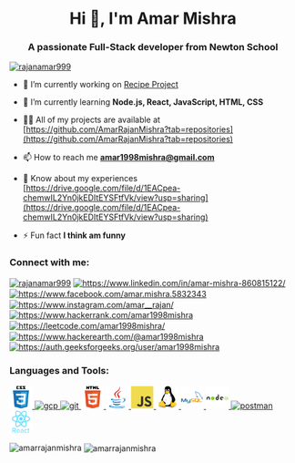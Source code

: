 <h1 align="center">Hi 👋, I'm Amar Mishra</h1>
<h3 align="center">A passionate Full-Stack developer from Newton School</h3>

<p align="left"> <a href="https://twitter.com/rajanamar999" target="blank"><img src="https://img.shields.io/twitter/follow/rajanamar999?logo=twitter&style=for-the-badge" alt="rajanamar999" /></a> </p>

- 🔭 I’m currently working on [Recipe Project](https://foodyrecipeweb.netlify.app/home.html)

- 🌱 I’m currently learning **Node.js, React, JavaScript, HTML, CSS**

- 👨‍💻 All of my projects are available at [https://github.com/AmarRajanMishra?tab=repositories](https://github.com/AmarRajanMishra?tab=repositories)

- 📫 How to reach me **amar1998mishra@gmail.com**

- 📄 Know about my experiences [https://drive.google.com/file/d/1EACpea-chemwIL2Yn0jkEDItEYSFtfVk/view?usp=sharing](https://drive.google.com/file/d/1EACpea-chemwIL2Yn0jkEDItEYSFtfVk/view?usp=sharing)

- ⚡ Fun fact **I think am funny**

<h3 align="left">Connect with me:</h3>
<p align="left">
<a href="https://twitter.com/rajanamar999" target="blank"><img align="center" src="https://raw.githubusercontent.com/rahuldkjain/github-profile-readme-generator/master/src/images/icons/Social/twitter.svg" alt="rajanamar999" height="30" width="40" /></a>
<a href="https://linkedin.com/in/https://www.linkedin.com/in/amar-mishra-860815122/" target="blank"><img align="center" src="https://raw.githubusercontent.com/rahuldkjain/github-profile-readme-generator/master/src/images/icons/Social/linked-in-alt.svg" alt="https://www.linkedin.com/in/amar-mishra-860815122/" height="30" width="40" /></a>
<a href="https://fb.com/https://www.facebook.com/amar.mishra.5832343" target="blank"><img align="center" src="https://raw.githubusercontent.com/rahuldkjain/github-profile-readme-generator/master/src/images/icons/Social/facebook.svg" alt="https://www.facebook.com/amar.mishra.5832343" height="30" width="40" /></a>
<a href="https://instagram.com/https://www.instagram.com/amar__rajan/" target="blank"><img align="center" src="https://raw.githubusercontent.com/rahuldkjain/github-profile-readme-generator/master/src/images/icons/Social/instagram.svg" alt="https://www.instagram.com/amar__rajan/" height="30" width="40" /></a>
<a href="https://www.hackerrank.com/https://www.hackerrank.com/amar1998mishra" target="blank"><img align="center" src="https://raw.githubusercontent.com/rahuldkjain/github-profile-readme-generator/master/src/images/icons/Social/hackerrank.svg" alt="https://www.hackerrank.com/amar1998mishra" height="30" width="40" /></a>
<a href="https://www.leetcode.com/https://leetcode.com/amar1998mishra/" target="blank"><img align="center" src="https://raw.githubusercontent.com/rahuldkjain/github-profile-readme-generator/master/src/images/icons/Social/leet-code.svg" alt="https://leetcode.com/amar1998mishra/" height="30" width="40" /></a>
<a href="https://www.hackerearth.com/https://www.hackerearth.com/@amar1998mishra" target="blank"><img align="center" src="https://raw.githubusercontent.com/rahuldkjain/github-profile-readme-generator/master/src/images/icons/Social/hackerearth.svg" alt="https://www.hackerearth.com/@amar1998mishra" height="30" width="40" /></a>
<a href="https://auth.geeksforgeeks.org/user/https://auth.geeksforgeeks.org/user/amar1998mishra" target="blank"><img align="center" src="https://raw.githubusercontent.com/rahuldkjain/github-profile-readme-generator/master/src/images/icons/Social/geeks-for-geeks.svg" alt="https://auth.geeksforgeeks.org/user/amar1998mishra" height="30" width="40" /></a>
</p>

<h3 align="left">Languages and Tools:</h3>
<p align="left"> <a href="https://www.w3schools.com/css/" target="_blank" rel="noreferrer"> <img src="https://raw.githubusercontent.com/devicons/devicon/master/icons/css3/css3-original-wordmark.svg" alt="css3" width="40" height="40"/> </a> <a href="https://cloud.google.com" target="_blank" rel="noreferrer"> <img src="https://www.vectorlogo.zone/logos/google_cloud/google_cloud-icon.svg" alt="gcp" width="40" height="40"/> </a> <a href="https://git-scm.com/" target="_blank" rel="noreferrer"> <img src="https://www.vectorlogo.zone/logos/git-scm/git-scm-icon.svg" alt="git" width="40" height="40"/> </a> <a href="https://www.w3.org/html/" target="_blank" rel="noreferrer"> <img src="https://raw.githubusercontent.com/devicons/devicon/master/icons/html5/html5-original-wordmark.svg" alt="html5" width="40" height="40"/> </a> <a href="https://www.java.com" target="_blank" rel="noreferrer"> <img src="https://raw.githubusercontent.com/devicons/devicon/master/icons/java/java-original.svg" alt="java" width="40" height="40"/> </a> <a href="https://developer.mozilla.org/en-US/docs/Web/JavaScript" target="_blank" rel="noreferrer"> <img src="https://raw.githubusercontent.com/devicons/devicon/master/icons/javascript/javascript-original.svg" alt="javascript" width="40" height="40"/> </a> <a href="https://www.linux.org/" target="_blank" rel="noreferrer"> <img src="https://raw.githubusercontent.com/devicons/devicon/master/icons/linux/linux-original.svg" alt="linux" width="40" height="40"/> </a> <a href="https://www.mysql.com/" target="_blank" rel="noreferrer"> <img src="https://raw.githubusercontent.com/devicons/devicon/master/icons/mysql/mysql-original-wordmark.svg" alt="mysql" width="40" height="40"/> </a> <a href="https://nodejs.org" target="_blank" rel="noreferrer"> <img src="https://raw.githubusercontent.com/devicons/devicon/master/icons/nodejs/nodejs-original-wordmark.svg" alt="nodejs" width="40" height="40"/> </a> <a href="https://postman.com" target="_blank" rel="noreferrer"> <img src="https://www.vectorlogo.zone/logos/getpostman/getpostman-icon.svg" alt="postman" width="40" height="40"/> </a> <a href="https://reactjs.org/" target="_blank" rel="noreferrer"> <img src="https://raw.githubusercontent.com/devicons/devicon/master/icons/react/react-original-wordmark.svg" alt="react" width="40" height="40"/> </a> </p>

<p><img align="left" src="https://github-readme-stats.vercel.app/api/top-langs?username=amarrajanmishra&show_icons=true&locale=en&layout=compact" alt="amarrajanmishra" /></p>

<p>&nbsp;<img align="center" src="https://github-readme-stats.vercel.app/api?username=amarrajanmishra&show_icons=true&locale=en" alt="amarrajanmishra" /></p>
